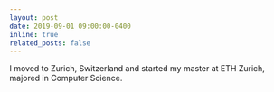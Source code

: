 ```yaml
---
layout: post
date: 2019-09-01 09:00:00-0400
inline: true
related_posts: false
---
```


I moved to Zurich, Switzerland and started my master at ETH Zurich, majored in Computer Science.
